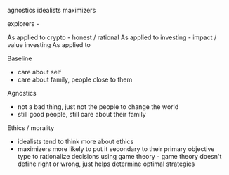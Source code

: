

agnostics
idealists
maximizers

explorers - 

As applied to crypto - honest / rational
As applied to investing - impact / value investing
As applied to 

Baseline
- care about self
- care about family, people close to them

Agnostics
- not a bad thing, just not the people to change the world
- still good people, still care about their family

Ethics / morality
- idealists tend to think more about ethics
- maximizers more likely to put it secondary to their primary objective
  type to rationalize decisions using game theory - game theory doesn't define right or wrong, just helps determine optimal strategies

